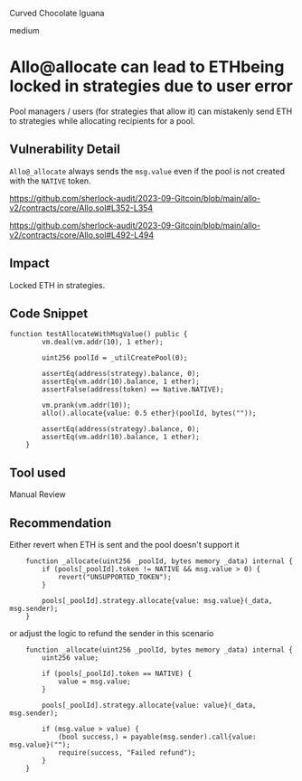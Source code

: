 Curved Chocolate Iguana

medium

# Allo@allocate can lead to ETHbeing locked in strategies due to user error
Pool managers / users (for strategies that allow it) can mistakenly send ETH to strategies while allocating recipients for a pool.

## Vulnerability Detail
`Allo@_allocate` always sends the `msg.value` even if the pool is not created with the `NATIVE` token.

https://github.com/sherlock-audit/2023-09-Gitcoin/blob/main/allo-v2/contracts/core/Allo.sol#L352-L354

https://github.com/sherlock-audit/2023-09-Gitcoin/blob/main/allo-v2/contracts/core/Allo.sol#L492-L494

## Impact
Locked ETH in strategies.

## Code Snippet
```solidity
function testAllocateWithMsgValue() public {
        vm.deal(vm.addr(10), 1 ether);

        uint256 poolId = _utilCreatePool(0);

        assertEq(address(strategy).balance, 0);
        assertEq(vm.addr(10).balance, 1 ether);
        assertFalse(address(token) == Native.NATIVE);

        vm.prank(vm.addr(10));
        allo().allocate{value: 0.5 ether}(poolId, bytes(""));

        assertEq(address(strategy).balance, 0);      
        assertEq(vm.addr(10).balance, 1 ether);  
    }
```

## Tool used

Manual Review

## Recommendation
Either revert when ETH is sent and the pool doesn't support it

```solidity
    function _allocate(uint256 _poolId, bytes memory _data) internal {
        if (pools[_poolId].token != NATIVE && msg.value > 0) {
            revert("UNSUPPORTED_TOKEN");
        }

        pools[_poolId].strategy.allocate{value: msg.value}(_data, msg.sender);
    }
```

or adjust the logic to refund the sender in this scenario

```solidity
    function _allocate(uint256 _poolId, bytes memory _data) internal {
        uint256 value;

        if (pools[_poolId].token == NATIVE) {
            value = msg.value;
        }

        pools[_poolId].strategy.allocate{value: value}(_data, msg.sender);

        if (msg.value > value) {
            (bool success,) = payable(msg.sender).call{value: msg.value}("");
            require(success, "Failed refund");
        }
    }
```